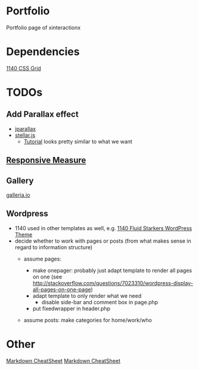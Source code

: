 Portfolio
=========
Portfolio page of xinteractionx

Dependencies
============
[1140 CSS Grid](http://cssgrid.net/)


TODOs
=====
Add Parallax effect
-------------------
* [jparallax](http://stephband.info/jparallax/)
* [stellar.js](http://markdalgleish.com/projects/stellar.js/)
  * [Tutorial](http://webdesign.tutsplus.com/tutorials/complete-websites/create-a-parallax-scrolling-website-using-stellar-js) looks pretty similar to what we want 

[Responsive Measure](http://jbrewer.github.com/Responsive-Measure/)
-------------------------------------------------------------------

Gallery
-------
[galleria.io](http://galleria.io/)

Wordpress
---------
* 1140 used in other templates as well, e.g. [1140 Fluid Starkers WordPress Theme](http://www.thedotmack.com/2011/07/19/1140-fluid-starkers-wordpress-theme)
* decide whether to work with pages or posts (from what makes sense in regard to information structure)
  * assume pages:
	- make onepager: probably just adapt template to render all pages on one (see http://stackoverflow.com/questions/7023310/wordpress-display-all-pages-on-one-page)
	- adapt template to only render what we need
  		- disable side-bar and comment box in page.php
	- put fixedwrapper in header.php

  * assume posts: make categories for home/work/who

Other
=====
[Markdown CheatSheet](http://warpedvisions.org/projects/markdown-cheat-sheet/)
[Markdown CheatSheet](https://en.wikipedia.org/wiki/Markdown)
